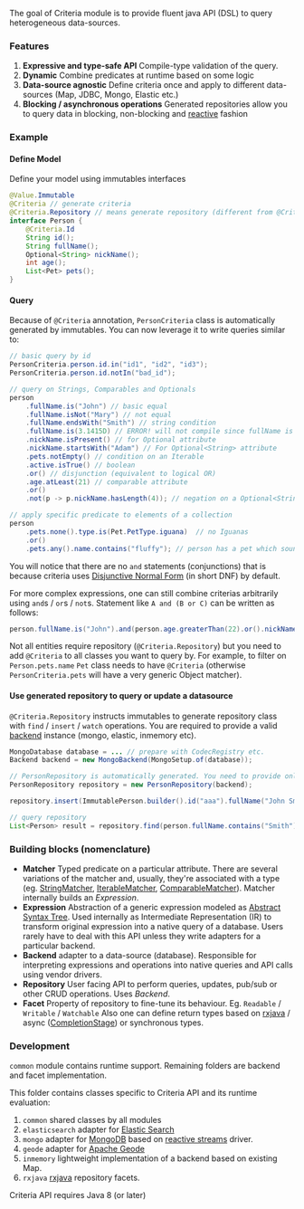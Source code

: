 The goal of Criteria module is to provide fluent java API (DSL) to query heterogeneous data-sources.

### Features

1. **Expressive and type-safe API** Compile-type validation of the query.
2. **Dynamic** Combine predicates at runtime based on some logic
3. **Data-source agnostic** Define criteria once and apply to different data-sources (Map, JDBC, Mongo, Elastic etc.)
4. **Blocking / asynchronous operations** Generated repositories allow you to query data in blocking, non-blocking and [reactive](https://www.reactive-streams.org/) fashion

### Example

#### Define Model
Define your model using immutables interfaces
```java
@Value.Immutable
@Criteria // generate criteria
@Criteria.Repository // means generate repository (different from @Criteria)
interface Person {
    @Criteria.Id
    String id();
    String fullName();
    Optional<String> nickName();  
    int age();
    List<Pet> pets();
}
```

#### Query
Because of `@Criteria` annotation, `PersonCriteria` class is automatically generated by immutables. You can now leverage it to write queries similar to:
```java
// basic query by id
PersonCriteria.person.id.in("id1", "id2", "id3");
PersonCriteria.person.id.notIn("bad_id");

// query on Strings, Comparables and Optionals
person
    .fullName.is("John") // basic equal
    .fullName.isNot("Mary") // not equal
    .fullName.endsWith("Smith") // string condition
    .fullName.is(3.1415D) // ERROR! will not compile since fullName is String (not double)
    .nickName.isPresent() // for Optional attribute
    .nickName.startsWith("Adam") // For Optional<String> attribute
    .pets.notEmpty() // condition on an Iterable
    .active.isTrue() // boolean
    .or() // disjunction (equivalent to logical OR)
    .age.atLeast(21) // comparable attribute
    .or()
    .not(p -> p.nickName.hasLength(4)); // negation on a Optional<String> attribute

// apply specific predicate to elements of a collection
person
    .pets.none().type.is(Pet.PetType.iguana)  // no Iguanas
    .or()
    .pets.any().name.contains("fluffy"); // person has a pet which sounds like fluffy

```

You will notice that there are no `and` statements (conjunctions) that is because criteria uses 
[Disjunctive Normal Form](https://en.wikipedia.org/wiki/Disjunctive_normal_form) (in short DNF) by default. 

For more complex expressions, one can still combine criterias arbitrarily using `and`s / `or`s / `not`s. 
Statement like `A and (B or C)` can be written as follows:
```java
person.fullName.is("John").and(person.age.greaterThan(22).or().nickName.isPresent())
```

Not all entities require repository (`@Criteria.Repository`) but you need to add `@Criteria` to all classes you want to query by. For example, to filter on `Person.pets.name` `Pet` class needs to have `@Criteria` (otherwise `PersonCriteria.pets` will have a very generic Object matcher).

#### Use generated repository to query or update a datasource
`@Criteria.Repository` instructs immutables to generate repository class with `find` / `insert` / `watch` operations. You are required to provide a valid [backend](https://github.com/immutables/immutables/blob/master/criteria/common/src/org/immutables/criteria/backend/Backend.java) 
instance (mongo, elastic, inmemory etc).

```java
MongoDatabase database = ... // prepare with CodecRegistry etc.
Backend backend = new MongoBackend(MongoSetup.of(database));

// PersonRepository is automatically generated. You need to provide only backend instance 
PersonRepository repository = new PersonRepository(backend); 

repository.insert(ImmutablePerson.builder().id("aaa").fullName("John Smith").age(22).build());

// query repository
List<Person> result = repository.find(person.fullName.contains("Smith")).fetch();
``` 

### Building blocks (nomenclature)
- **Matcher** Typed predicate on a particular attribute. There are several variations of the matcher and, usually, they're
associated with a type (eg. 
[StringMatcher](https://github.com/immutables/immutables/blob/master/criteria/common/src/org/immutables/criteria/matcher/StringMatcher.java), 
[IterableMatcher](https://github.com/immutables/immutables/blob/master/criteria/common/src/org/immutables/criteria/matcher/IterableMatcher.java), 
[ComparableMatcher](https://github.com/immutables/immutables/blob/master/criteria/common/src/org/immutables/criteria/matcher/ComparableMatcher.java)). 
Matcher internally builds an _Expression_.
- **Expression** Abstraction of a generic expression modeled as 
[Abstract Syntax Tree](https://en.wikipedia.org/wiki/Abstract_syntax_tree). Used internally as Intermediate Representation (IR) 
to transform original expression into a native query of a database. Users rarely have to deal with this API unless
they write adapters for a particular backend.
- **Backend** adapter to a data-source (database). Responsible for interpreting expressions and operations into native
queries and API calls using vendor drivers.  
- **Repository**  User facing API to perform queries, updates, pub/sub or other CRUD operations. Uses _Backend_. 
- **Facet** Property of repository to fine-tune its behaviour. Eg. `Readable` / `Writable` / `Watchable` 
Also one can define return types based on [rxjava](https://github.com/ReactiveX/RxJava) / 
async ([CompletionStage](https://docs.oracle.com/javase/8/docs/api/java/util/concurrent/CompletionStage.html))
or synchronous types. 

### Development 
`common` module contains runtime support. Remaining folders are backend and facet implementation.

This folder contains classes specific to Criteria API and its runtime evaluation:

1. `common` shared classes by all modules
2. `elasticsearch` adapter for [Elastic Search](https://www.elastic.co/guide/en/elasticsearch/reference/current/query-dsl.html)
3. `mongo` adapter for [MongoDB](https://www.mongodb.com/) 
based on [reactive streams](https://mongodb.github.io/mongo-java-driver-reactivestreams/) driver.
4. `geode` adapter for [Apache Geode](https://geode.apache.org)
5. `inmemory` lightweight implementation of a backend based on existing Map.
6. `rxjava` [rxjava](https://github.com/ReactiveX/RxJava) repository facets.

Criteria API requires Java 8 (or later)
